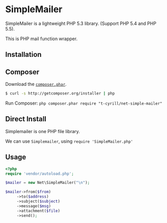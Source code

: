 SimpleMailer
============

SimpleMailer is a lightweight PHP 5.3 library. (Support PHP 5.4 and PHP 5.5).

This is PHP mail function wrapper.

Installation
--------------------

## Composer

Download the [`composer.phar`](http://getcomposer.org/composer.phar).

``` sh
$ curl -s http://getcomposer.org/installer | php
```

Run Composer: `php composer.phar require "t-cyrill/net-simple-mailer"`

## Direct Install

Simplemailer is one PHP file library.

We can use `Simplemailer`, using `require 'SimpleMailer.php'`

Usage
--------------------
```php
<?php
require 'vendor/autoload.php';

$mailer = new Net\SimpleMailer("\n");

$mailer->from($from)
     ->to($address)
     ->subject($subject)
     ->message($msg)
     ->attachment($file)
     ->send();
```


